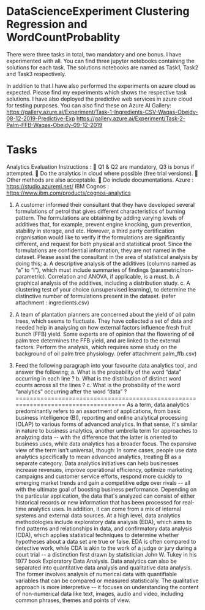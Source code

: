 # DataScienceExperiment Clustering Regression and WordCountProbablity

There were three tasks in total, two mandatory and one bonus. I have experimented with all. You can find three jupyter notebooks containing the solutions for each task.  The solutions notebooks are named as Task1, Task2 and Task3 respectively.

In addition to that I have also performed the experiments on azure cloud as expected. Please find my experiments which shows the respective task solutions. I have also deployed the predictive web services in azure cloud for testing purposes. You can also find these on Azure AI Gallery:
https://gallery.azure.ai/Experiment/Task-1-Ingredients-CSV-Waqas-Obeidy-08-12-2019-Predictive-Exp
https://gallery.azure.ai/Experiment/Task-2-Palm-FFB-Waqas-Obeidy-09-12-2019

# Tasks
Analytics Evaluation Instructions :
 Q1 & Q2 are mandatory, Q3 is bonus if attempted.
 Do the analytics in cloud where possible (free trial versions).
 Other methods are also acceptable.
 Do include documentations.
Azure : https://studio.azureml.net/
IBM Cognos : https://www.ibm.com/products/cognos-analytics
1. A customer informed their consultant that they have developed several formulations of petrol that gives different characteristics of burning pattern. The formulations are obtaining by adding varying levels of additives that, for example, prevent engine knocking, gum prevention, stability in storage, and etc. However, a third party certification organisation would like to verify if the formulations are significantly different, and request for both physical and statistical proof. Since the formulations are confidential information, they are not named in the dataset.
Please assist the consultant in the area of statistical analysis by doing this;
a. A descriptive analysis of the additives (columns named as “a” to “i”), which must include summaries of findings (parametric/non-parametric). Correlation and ANOVA, if applicable, is a must.
b. A graphical analysis of the additives, including a distribution study.
c. A clustering test of your choice (unsupervised learning), to determine the distinctive number of formulations present in the dataset.
(refer attachment : ingredients.csv)
 
2. A team of plantation planners are concerned about the yield of oil palm trees, which seems to fluctuate. They have collected a set of data and needed help in analysing on how external factors influence fresh fruit bunch (FFB) yield. Some experts are of opinion that the flowering of oil palm tree determines the FFB yield, and are linked to the external factors. Perform the analysis, which requires some study on the background of oil palm tree physiology.
(refer attachment palm_ffb.csv)

3. Feed the following paragraph into your favourite data analytics tool, and answer the following;
a. What is the probability of the word “data” occurring in each line ?
b. What is the distribution of distinct word counts across all the lines ?
c. What is the probability of the word “analytics” occurring after the word “data” ?
==================================================================================
As a term, data analytics predominantly refers to an assortment of applications, from basic business intelligence (BI), reporting and online analytical processing (OLAP) to various forms of advanced analytics. In that sense, it's similar in nature to business analytics, another umbrella term for approaches to analyzing data -- with the difference that the latter is oriented to business uses, while data analytics has a broader focus. The expansive view of the term isn't universal, though: In some cases, people use data analytics specifically to mean advanced analytics, treating BI as a separate category. Data analytics initiatives can help businesses increase revenues, improve operational efficiency, optimize marketing campaigns and customer service efforts, respond more quickly to emerging market trends and gain a competitive edge over rivals -- all with the ultimate goal of boosting business performance. Depending on the particular application, the data that's analyzed can consist of either historical records or new information that has been processed for real-time analytics uses. In addition, it can come from a mix of internal systems and external data sources. At a high level, data analytics methodologies include exploratory data analysis (EDA), which aims to find patterns and relationships in data, and confirmatory data analysis (CDA), which applies statistical techniques to determine whether hypotheses about a data set are true or false. EDA is often compared to detective work, while CDA is akin to the work of a judge or jury during a court trial -- a distinction first drawn by statistician John W. Tukey in his 1977 book Exploratory Data Analysis. Data analytics can also be separated into quantitative data analysis and qualitative data analysis. The former involves analysis of numerical data with quantifiable variables that can be compared or measured statistically. The qualitative approach is more interpretive -- it focuses on understanding the content of non-numerical data like text, images, audio and video, including common phrases, themes and points of view.
  
